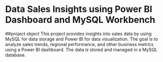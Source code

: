 # Data Sales Insights using Power BI Dashboard and MySQL Workbench
##project object
This project provides insights into sales data by using MySQL for data storage and Power BI for data visualization. The goal is to analyze sales trends, regional performance, and other business metrics using a Power BI dashboard. The data is stored and managed in a MySQL database.

